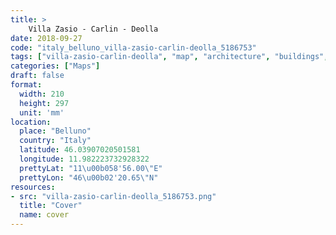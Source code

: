 ```yaml
---
title: > 
    Villa Zasio - Carlin - Deolla
date: 2018-09-27
code: "italy_belluno_villa-zasio-carlin-deolla_5186753"
tags: ["villa-zasio-carlin-deolla", "map", "architecture", "buildings", "Belluno", "Italy"]
categories: ["Maps"]
draft: false
format:
  width: 210
  height: 297
  unit: 'mm'
location:
  place: "Belluno"
  country: "Italy"
  latitude: 46.03907020501581
  longitude: 11.982223732928322
  prettyLat: "11\u00b058'56.00\"E"
  prettyLon: "46\u00b02'20.65\"N"
resources:
- src: "villa-zasio-carlin-deolla_5186753.png"
  title: "Cover"
  name: cover
---
```


